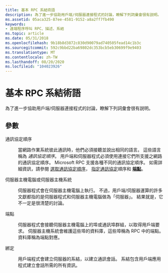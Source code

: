 ```yaml
---
title: 基本 RPC 系結術語
description: 為了進一步協助用戶端/伺服器連接程式的討論，瞭解下列詞彙會很有説明。
ms.assetid: 05aca325-87ee-4581-9152-a8a2ff7fb490
keywords:
- 遠端程序呼叫 RPC、描述、系結
ms.topic: article
ms.date: 05/31/2018
ms.openlocfilehash: 9b18b8d3872c830d90079ad740505fead14c1b3c
ms.sourcegitcommit: 592c9bbd22ba69802dc353bcb5eb30699f9e9403
ms.translationtype: MT
ms.contentlocale: zh-TW
ms.lasthandoff: 08/20/2020
ms.locfileid: "104023926"
---
```

# <a name="essential-rpc-binding-terminology"></a>基本 RPC 系結術語

為了進一步協助用戶端/伺服器連接程式的討論，瞭解下列詞彙會很有説明。

## <a name="parameters"></a>參數

<dl> <dt>

<span id="Protocol_Sequence"></span><span id="protocol_sequence"></span><span id="PROTOCOL_SEQUENCE"></span>通訊協定順序
</dt> <dd>

當網路作業系統彼此通訊時，他們必須接聽並說出相同的語言。 這些語言稱為 *通訊協定順序*。 用戶端和伺服器程式必須使用連接它們所支援之網路的通訊協定順序。 Microsoft RPC 支援各種不同的通訊協定順序。 如需詳細資訊，請參閱 [選取通訊協定順序](selecting-a-protocol-sequence.md)， [指定通訊協定](specifying-protocol-sequences.md)順序和 [**端點**](/windows/desktop/Midl/endpoint)。

</dd> <dt>

<span id="Server_Host_Computer_or_Server_Host_System"></span><span id="server_host_computer_or_server_host_system"></span><span id="SERVER_HOST_COMPUTER_OR_SERVER_HOST_SYSTEM"></span>伺服器主機電腦或伺服器主機系統
</dt> <dd>

伺服器程式會在伺服器主機電腦上執行。 不過，用戶端/伺服器運算的許多文獻都指的是伺服器程式和伺服器主機電腦做為「伺服器」。 結果就是，它不一定是很清楚的討論。

</dd> <dt>

<span id="Endpoint"></span><span id="endpoint"></span><span id="ENDPOINT"></span>端點
</dt> <dd>

伺服器程式會接聽伺服器主機電腦上的埠或通訊埠群組，以取得用戶端要求。 伺服器主機系統會維護這些埠的資料庫，這些埠稱為 RPC 中的端點。 資料庫稱為端點對應。

</dd> <dt>

<span id="Binding"></span><span id="binding"></span><span id="BINDING"></span>綁定
</dt> <dd>

用戶端程式會建立伺服器的系結，以建立通訊會話。 系結包含用戶端應用程式建立會話所需的所有資訊。

</dd> </dl>

 

 